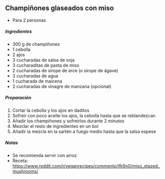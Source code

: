 ## Champiñones glaseados con miso

* Para 2 personas

##### Ingredientes

* 300 g de champiñones
* 1 cebolla
* 2 ajos
* 3 cucharadas de salsa de soja
* 3 cucharaditas de pasta de miso
* 2 cucharadas de sirope de arce (o sirope de ágave)
* 3 cucharadas de agua
* 1 cucharada de maicena
* 2 cucharadas de vinagre de manzana (opcional)

##### Preparación

1. Cortar la cebolla y los ajos en daditos
2. Sofreir con poco aceite los ajos, la cebolla hasta que se reblandezcan
3. Añadir los champiñones y sofreirlos durante 2 minutos
4. Mezclar el resto de ingredientes en un bol
5. Añadir la mezcla en la sartén a fuego medio hasta que la salsa espese

##### Notas
* Se recomienda servir con arroz
* Receta: https://www.reddit.com/r/veganrecipes/comments/jfk9n0/miso_glazed_mushrooms/
